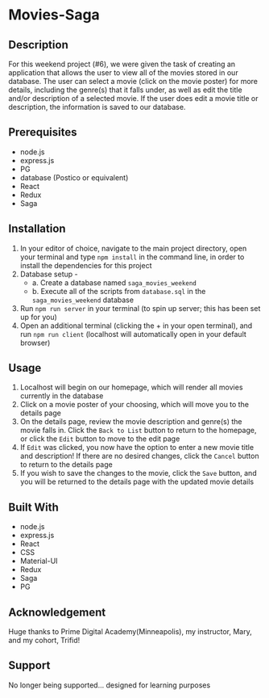 # Movies-Saga

## Description
For this weekend project (#6), we were given the task of creating an application that allows the user to view all of the movies stored in our database.  The user can select a movie (click on the movie poster) for more details, including the genre(s) that it falls under, as well as edit the title and/or description of a selected movie.  If the user does edit a movie title or description, the information is saved to our database.

## Prerequisites

-   node.js
-   express.js
-   PG
-   database (Postico or equivalent)
-   React
-   Redux
-   Saga


## Installation

1. In your editor of choice, navigate to the main project directory, open your terminal and type `npm install` in the command line, in order to install the dependencies for this project
2. Database setup -
    -   a.  Create a database named `saga_movies_weekend`
    -   b.  Execute all of the scripts from `database.sql` in the `saga_movies_weekend` database
3. Run `npm run server` in your terminal (to spin up server; this has been set up for you)
4. Open an additional terminal (clicking the + in your open terminal), and run `npm run client` (localhost will automatically open in your default browser)

## Usage

1. Localhost will begin on our homepage, which will render all movies currently in the database
2. Click on a movie poster of your choosing, which will move you to the details page
3. On the details page, review the movie description and genre(s) the movie falls in. Click the `Back to List` button to return to the homepage, or click the `Edit` button to move to the edit page
4. If `Edit` was clicked, you now have the option to enter a new movie title and description!  If there are no desired changes, click the    `Cancel` button to return to the details page
5. If you wish to save the changes to the movie, click the `Save` button, and you will be returned to the details page with the updated movie details

## Built With
-   node.js
-   express.js
-   React
-   CSS
-   Material-UI
-   Redux
-   Saga
-   PG

## Acknowledgement
Huge thanks to Prime Digital Academy(Minneapolis), my instructor, Mary, and my cohort, Trifid!

## Support
No longer being supported... designed for learning purposes
